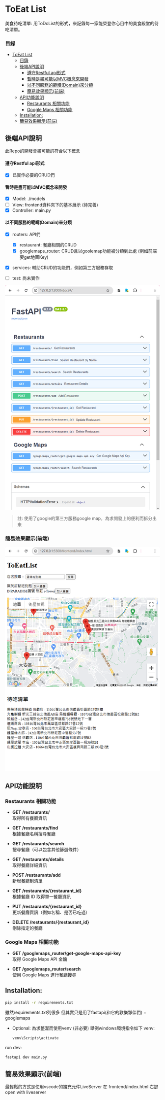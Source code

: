 # ToEat List

美食待吃清單:
用ToDoList的形式，來記錄每一家能榮登你心目中的美食殿堂的待吃清單。

### 目錄
- [ToEat List](#toeat-list)
    - [目錄](#目錄)
  - [後端API說明](#後端api說明)
      - [遵守Restful api形式](#遵守restful-api形式)
      - [暫時是盡可能以MVC概念來開發](#暫時是盡可能以mvc概念來開發)
      - [以不同服務的範疇(Domain)來分類](#以不同服務的範疇domain來分類)
    - [簡易效果顯示(前端)](#簡易效果顯示前端)
  - [API功能說明](#api功能說明)
    - [Restaurants 相關功能](#restaurants-相關功能)
    - [Google Maps 相關功能](#google-maps-相關功能)
  - [Installation:](#installation)
  - [簡易效果顯示(前端)](#簡易效果顯示前端-1)
  

## 後端API說明

此Repo的開發會盡可能的符合以下概念

#### 遵守Restful api形式 
- [x] 已實作必要的CRUD們

#### 暫時是盡可能以MVC概念來開發 
-  [x] Model: ./models
- [ ] View: frontend資料夾下的基本展示 (待完善)
-  [x] Controller: main.py

#### 以不同服務的範疇(Domain)來分類
- [x] routers: API們
   - [x] restaurant: 餐廳相關的CRUD
   - [x] googlemaps_router: CRUD且以goolemap功能被分類到此處 (例如前端要get地圖Key)
- [x] services: 
    輔助CRUD的功能們，例如第三方服務存取
- [ ] test: 
    尚未實作 


![APIs](./assets/image.png)

> 註: 使用了google的第三方服務google map，為求開發上的便利而拆分出來

### 簡易效果顯示(前端)
![alt text](./assets/image-2.png)


## API功能說明

### Restaurants 相關功能

- **GET /restaurants/**  
  取得所有餐廳資訊 

- **GET /restaurants/find**  
  根據餐廳名稱搜尋餐廳 

- **GET /restaurants/search**  
  搜尋餐廳（可以包含其他篩選條件） 

- **GET /restaurants/details**  
  取得餐廳詳細資訊 

- **POST /restaurants/add**  
  新增餐廳到清單 

- **GET /restaurants/{restaurant_id}**  
  根據餐廳 ID 取得單一餐廳資訊 

- **PUT /restaurants/{restaurant_id}**  
  更新餐廳資訊（例如名稱、是否已吃過） 

- **DELETE /restaurants/{restaurant_id}**  
  刪除指定的餐廳 

### Google Maps 相關功能

- **GET /googlemaps_router/get-google-maps-api-key**  
  取得 Google Maps API 金鑰 

- **GET /googlemaps_router/search**  
  使用 Google Maps 進行餐廳搜尋 




## Installation:

```bash
pip install -r requirements.txt
```

雖然requirements.txt列很多 但其實只是用了fastapi(和它的歡樂夥伴們) + googlemaps

- Optional:
    為求整潔而使用venv (非必要)
    舉例windows環境指令如下
    venv:
    ```cmd
    venv\Scripts\activate
    ```

run dev:
```cmd
fastapi dev main.py
```


## 簡易效果顯示(前端)

最輕鬆的方式是使用vscode的擴充元件LiveServer
在 frontend/index.html 右鍵open with liveserver
